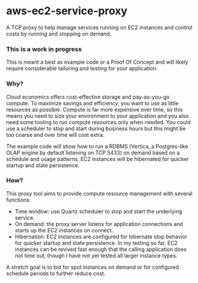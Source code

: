 # aws-ec2-service-proxy
A TCP proxy to help manage services running on EC2 instances and control costs by running and stopping on demand.
### This is a work in progress
This is meant a best as example code or a Proof Of Concept and will likely require considerable tailoring and testing for your application.
### Why?
Cloud economics offers cost-effective storage and pay-as-you-go compute.  To maximize savings and efficiency, you want to use as little resources as possible.  Compute is far more expensive over time, so this means you need to size your environment to your application and you also need some tooling to run compute resources only when needed.  You could use a scheduler to stop and start during business hours but this might be too coarse and over time will cost extra.

The example code will show how to run a RDBMS (Vertica, a Postgres-like OLAP engine by default listening on TCP 5433) on demand based on a schedule and usage patterns.  EC2 instances will be hibernated for quicker startup and state persistence.
### How?
This proxy tool aims to provide compute resource management with several functions:
- Time window: use Quartz scheduler to stop and start the underlying service.
- On demand: the proxy server listens for application connections and starts up the EC2 instances on connect.
- Hibernation: EC2 instances are configured for hibernate stop behavior for quicker startup and state persistence.  In my testing so far, EC2 instances can be revived fast enough that the calling application does not time out, though I have not yet tested all larger instance types.

A stretch goal is to bid for spot instances on demand or for configured schedule periods to further reduce cost.
